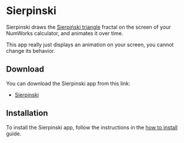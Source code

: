 # Sierpinski

Sierpinski draws the
[Sierpiński triangle](https://en.wikipedia.org/wiki/Sierpi%C5%84ski_triangle)
fractal on the screen of your NumWorks calculator, and animates it over time.

This app really just displays an animation on your screen, you cannot change its behavior.

## Download

You can download the Sierpinski app from this link:

- [Sierpinski](https://yann.n1n1.xyz/www/static/nwagyu/sierpinski.nwa)

## Installation

To install the Sierpinski app, follow the instructions in the
[how to install](../help/how-to-install.md) guide.
